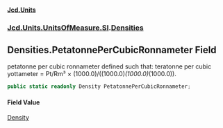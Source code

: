 #### [Jcd.Units](index.md 'index')
### [Jcd.Units.UnitsOfMeasure.SI](Jcd.Units.UnitsOfMeasure.SI.md 'Jcd.Units.UnitsOfMeasure.SI').[Densities](Densities.md 'Jcd.Units.UnitsOfMeasure.SI.Densities')

## Densities.PetatonnePerCubicRonnameter Field

petatonne per cubic ronnameter defined such that: teratonne per cubic yottameter = Pt/Rm³ × (1000.0)/((1000.0)*(1000.0)*(1000.0)).

```csharp
public static readonly Density PetatonnePerCubicRonnameter;
```

#### Field Value
[Density](Density.md 'Jcd.Units.UnitTypes.Density')